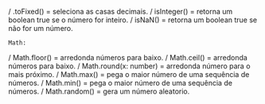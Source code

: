 / .toFixed() = seleciona as casas decimais.
/ isInteger() = retorna um boolean true se o número for inteiro.
/ isNaN() = retorna um boolean true se não for um número.

    Math:
/ Math.floor() = arredonda números para baixo.
/ Math.ceil() = arredonda números para baixo.
/ Math.round(x: number) = arredonda número para o mais próximo.
/ Math.max() = pega o maior número de uma sequência de números.
/ Math.min() = pega o maior número de uma sequência de números.
/ Math.random() = gera um número aleatorio.
